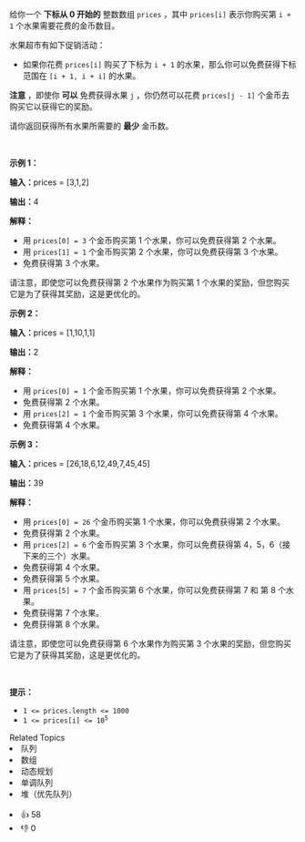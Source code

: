 <p>给你一个 <strong>下标从 0&nbsp;开始的</strong> 整数数组&nbsp;<code>prices</code>&nbsp;，其中&nbsp;<code>prices[i]</code>&nbsp;表示你购买第 <code>i + 1</code>&nbsp;个水果需要花费的金币数目。</p>

<p>水果超市有如下促销活动：</p>

<ul> 
 <li>如果你花费 <code>prices[i]</code>&nbsp;购买了下标为&nbsp;<code>i + 1</code>&nbsp;的水果，那么你可以免费获得下标范围在&nbsp;<code>[i + 1, i + i]</code>&nbsp;的水果。</li> 
</ul>

<p><strong>注意</strong>&nbsp;，即使你&nbsp;<strong>可以</strong>&nbsp;免费获得水果&nbsp;<code>j</code>&nbsp;，你仍然可以花费&nbsp;<code>prices[j - 1]</code>&nbsp;个金币去购买它以获得它的奖励。</p>

<p>请你返回获得所有水果所需要的 <strong>最少</strong>&nbsp;金币数。</p>

<p>&nbsp;</p>

<p><strong class="example">示例 1：</strong></p>

<div class="example-block"> 
 <p><strong>输入：</strong><span class="example-io">prices = [3,1,2]</span></p> 
</div>

<p><strong>输出：</strong><span class="example-io">4</span></p>

<p><strong>解释：</strong></p>

<ul> 
 <li>用&nbsp;<code>prices[0] = 3</code>&nbsp;个金币购买第 1 个水果，你可以免费获得第 2 个水果。</li> 
 <li>用&nbsp;<code>prices[1] = 1</code>&nbsp;个金币购买第 2 个水果，你可以免费获得第 3 个水果。</li> 
 <li>免费获得第 3 个水果。</li> 
</ul>

<p>请注意，即使您可以免费获得第 2 个水果作为购买第 1 个水果的奖励，但您购买它是为了获得其奖励，这是更优化的。</p>

<p><strong class="example">示例 2：</strong></p>

<div class="example-block"> 
 <p><strong>输入：</strong><span class="example-io">prices = [1,10,1,1]</span></p> 
</div>

<p><strong>输出：</strong><span class="example-io">2</span></p>

<p><strong>解释：</strong></p>

<ul> 
 <li>用&nbsp;<code>prices[0] = 1</code> 个金币购买第 1 个水果，你可以免费获得第 2 个水果。</li> 
 <li>免费获得第 2 个水果。</li> 
 <li>用&nbsp;<code>prices[2] = 1</code> 个金币购买第 3 个水果，你可以免费获得第 4 个水果。</li> 
 <li>免费获得第 4 个水果。</li> 
</ul>

<p><strong class="example">示例 3：</strong></p>

<div class="example-block"> 
 <p><strong>输入：</strong><span class="example-io">prices = [26,18,6,12,49,7,45,45]</span></p> 
</div>

<p><strong>输出：</strong><span class="example-io">39</span></p>

<p><strong>解释：</strong></p>

<ul> 
 <li>用&nbsp;<code>prices[0] = 26</code> 个金币购买第 1 个水果，你可以免费获得第 2 个水果。</li> 
 <li>免费获得第 2 个水果。</li> 
 <li>用&nbsp;<code>prices[2] = 6</code> 个金币购买第 3 个水果，你可以免费获得第 4，5，6（接下来的三个）水果。</li> 
 <li>免费获得第 4 个水果。</li> 
 <li>免费获得第 5&nbsp;个水果。</li> 
 <li>用&nbsp;<code>prices[5] = 7</code>&nbsp;个金币购买第 6 个水果，你可以免费获得第 7 和 第 8 个水果。</li> 
 <li>免费获得第 7&nbsp;个水果。</li> 
 <li>免费获得第 8&nbsp;个水果。</li> 
</ul>

<p>请注意，即使您可以免费获得第 6 个水果作为购买第 3 个水果的奖励，但您购买它是为了获得其奖励，这是更优化的。</p>

<p>&nbsp;</p>

<p><strong>提示：</strong></p>

<ul> 
 <li><code>1 &lt;= prices.length &lt;= 1000</code></li> 
 <li><code>1 &lt;= prices[i] &lt;= 10<sup>5</sup></code></li> 
</ul>

<div><div>Related Topics</div><div><li>队列</li><li>数组</li><li>动态规划</li><li>单调队列</li><li>堆（优先队列）</li></div></div><br><div><li>👍 58</li><li>👎 0</li></div>